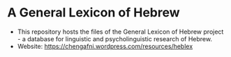 # A General Lexicon of Hebrew
* This repository hosts the files of the General Lexicon of Hebrew project - a database for linguistic and psycholinguistic research of Hebrew.
* Website: https://chengafni.wordpress.com/resources/heblex
